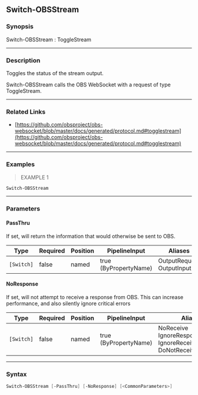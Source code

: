 Switch-OBSStream
----------------




### Synopsis
Switch-OBSStream : ToggleStream



---


### Description

Toggles the status of the stream output.


Switch-OBSStream calls the OBS WebSocket with a request of type ToggleStream.



---


### Related Links
* [https://github.com/obsproject/obs-websocket/blob/master/docs/generated/protocol.md#togglestream](https://github.com/obsproject/obs-websocket/blob/master/docs/generated/protocol.md#togglestream)





---


### Examples
> EXAMPLE 1

```PowerShell
Switch-OBSStream
```


---


### Parameters
#### **PassThru**

If set, will return the information that would otherwise be sent to OBS.






|Type      |Required|Position|PipelineInput        |Aliases                      |
|----------|--------|--------|---------------------|-----------------------------|
|`[Switch]`|false   |named   |true (ByPropertyName)|OutputRequest<br/>OutputInput|



#### **NoResponse**

If set, will not attempt to receive a response from OBS.
This can increase performance, and also silently ignore critical errors






|Type      |Required|Position|PipelineInput        |Aliases                                                                |
|----------|--------|--------|---------------------|-----------------------------------------------------------------------|
|`[Switch]`|false   |named   |true (ByPropertyName)|NoReceive<br/>IgnoreResponse<br/>IgnoreReceive<br/>DoNotReceiveResponse|





---


### Syntax
```PowerShell
Switch-OBSStream [-PassThru] [-NoResponse] [<CommonParameters>]
```
